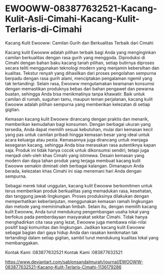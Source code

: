 # EWOOWW-083877632521-Kacang-Kulit-Asli-Cimahi-Kacang-Kulit-Terlaris-di-Cimahi
Kacang Kulit Ewooww: Camilan Gurih dan Berkualitas Terbaik dari Cimahi

Kacang kulit Ewooww adalah pilihan terbaik bagi Anda yang menginginkan camilan berkualitas dengan rasa gurih yang menggoda. Diproduksi di Cimahi dengan bahan baku kacang tanah pilihan, setiap butirnya diproses secara teliti menggunakan teknologi modern yang menjamin kebersihan dan kualitas. Tekstur renyah yang dihasilkan dari proses pengolahan sempurna berpadu dengan rasa gurih alami, menciptakan pengalaman ngemil yang tak tertandingi. Selain rasa, Ewooww mengutamakan keamanan konsumsi dengan memastikan produknya bebas dari bahan pengawet dan pewarna buatan, sehingga Anda bisa menikmatinya tanpa khawatir. Baik untuk camilan di rumah, suguhan tamu, maupun teman perjalanan, kacang kulit Ewooww adalah pilihan sempurna yang memberikan kelezatan di setiap gigitan.

Kemasan kacang kulit Ewooww dirancang dengan praktis dan menarik, memberikan kemudahan bagi konsumen. Dengan berbagai ukuran yang tersedia, Anda dapat memilih sesuai kebutuhan, mulai dari kemasan kecil yang pas untuk camilan pribadi hingga kemasan besar yang ideal untuk acara keluarga atau pesta. Kemasannya juga dirancang untuk menjaga kesegaran kacang, sehingga Anda bisa merasakan rasa autentiknya kapan saja. Produk ini tidak hanya cocok untuk dikonsumsi sendiri, tetapi juga menjadi oleh-oleh khas Cimahi yang istimewa. Desain kemasan yang modern dan daya tahan produk yang terjaga membuat kacang kulit Ewooww semakin diminati oleh berbagai kalangan. Dimanapun Anda berada, kelezatan khas Cimahi ini siap menemani hari Anda dengan sempurna.

Sebagai merek lokal unggulan, kacang kulit Ewooww berkomitmen untuk terus memberikan produk berkualitas yang memadukan rasa, kesehatan, dan tanggung jawab lingkungan. Proses produksinya dilakukan dengan memperhatikan keberlanjutan, menggunakan kemasan ramah lingkungan dan metode yang meminimalkan limbah. Selain itu, dengan memilih kacang kulit Ewooww, Anda turut mendukung pengembangan usaha lokal yang berfokus pada pemberdayaan masyarakat sekitar Cimahi. Tidak hanya menghadirkan cita rasa yang lezat, Ewooww juga membawa nilai-nilai positif bagi komunitas dan lingkungan. Jadikan kacang kulit Ewooww sebagai bagian dari gaya hidup Anda dan rasakan kenikmatan tak tertandingi dalam setiap gigitan, sambil turut mendukung kualitas lokal yang membanggakan.

Kontak Kami :083877632521
Kontak Kami :083877632521

https://www.deviantart.com/sablonsandalmurah/journal/EWOOWW-083877632521-Kacang-Kulit-Terlaris-Cimahi-1136179286
